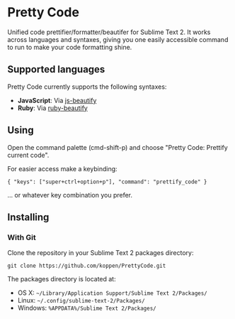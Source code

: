 # Pretty Code

Unified code prettifier/formatter/beautifer for Sublime Text 2. It works across
languages and syntaxes, giving you one easily accessible command to run to make
your code formatting shine.

## Supported languages

Pretty Code currently supports the following syntaxes:

* __JavaScript__: Via [js-beautify](https://github.com/einars/js-beautify)
* __Ruby__: Via [ruby-beautify](https://github.com/erniebrodeur/ruby-beautify)

## Using

Open the command palette (cmd-shift-p) and choose "Pretty Code: Prettify current
code".

For easier access make a keybinding:

    { "keys": ["super+ctrl+option+p"], "command": "prettify_code" }

... or whatever key combination you prefer.

## Installing

### With Git

Clone the repository in your Sublime Text 2 packages directory:

    git clone https://github.com/koppen/PrettyCode.git

The packages directory is located at:

* OS X: `~/Library/Application Support/Sublime Text 2/Packages/`
* Linux: `~/.config/sublime-text-2/Packages/`
* Windows: `%APPDATA%/Sublime Text 2/Packages/`
